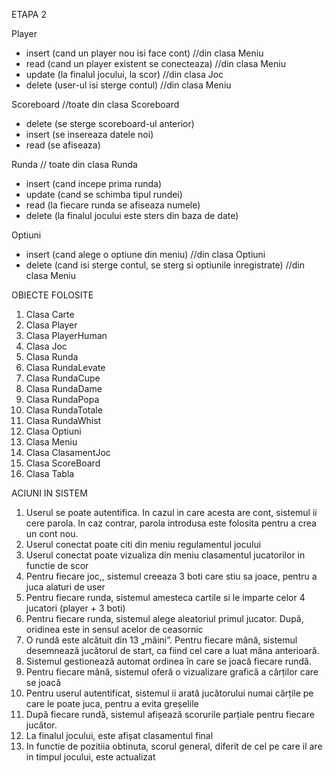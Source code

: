 ETAPA 2

Player
  - insert (cand un player nou isi face cont)  //din clasa Meniu
  - read (cand un player existent se conecteaza) //din clasa Meniu
  - update (la finalul jocului, la scor)  //din clasa Joc
  - delete (user-ul isi sterge contul)  //din clasa Meniu
    
Scoreboard //toate din clasa Scoreboard
  - delete (se sterge scoreboard-ul anterior)
  - insert (se insereaza datele noi)
  - read (se afiseaza)
    
Runda  // toate din clasa Runda
  - insert (cand incepe prima runda)
  - update (cand se schimba tipul rundei)
  - read (la fiecare runda se afiseaza numele)
  - delete (la finalul jocului este sters din baza de date)
    
Optiuni
  - insert (cand alege o optiune din meniu)  //din clasa Optiuni
  - delete (cand isi sterge contul, se sterg si optiunile inregistrate)  //din clasa Meniu



OBIECTE FOLOSITE
  1. Clasa Carte
  2. Clasa Player
  3. Clasa PlayerHuman
  4. Clasa Joc
  5. Clasa Runda
  6. Clasa RundaLevate
  7. Clasa RundaCupe
  8. Clasa RundaDame
  9. Clasa RundaPopa
  10. Clasa RundaTotale
  11. Clasa RundaWhist
  12. Clasa Optiuni
  13. Clasa Meniu
  14. Clasa ClasamentJoc
  15. Clasa ScoreBoard
  16. Clasa Tabla

ACIUNI IN SISTEM
  1. Userul se poate autentifica. In cazul in care acesta are cont, sistemul ii cere parola. In caz contrar, parola introdusa este folosita pentru a crea un cont nou.
  2. Userul conectat poate citi din meniu regulamentul jocului
  3. Userul conectat poate vizualiza din meniu clasamentul jucatorilor in functie de scor
  4. Pentru fiecare joc,, sistemul creeaza 3 boti care stiu sa joace, pentru a juca alaturi de user
  5. Pentru fiecare runda, sistemul amesteca cartile si le imparte celor 4 jucatori (player + 3 boti)
  6. Pentru fiecare runda, sistemul alege aleatoriul primul jucator. După, oridinea este in sensul acelor de ceasornic
  7. O rundă este alcătuit din 13 „mâini”. Pentru fiecare mână, sistemul desemnează jucătorul de start, ca fiind cel care a luat mâna anterioară.
  8. Sistemul gestionează automat ordinea în care se joacă fiecare rundă.
  9. Pentru fiecare mână, sistemul oferă o vizualizare grafică a cărților care se joacă
  10. Pentru userul autentificat, sistemul ii arată jucătorului numai cărțile pe care le poate juca, pentru a evita greșelile
  11. După fiecare rundă, sistemul afișează scorurile parțiale pentru fiecare jucător.
  12. La finalul jocului, este afișat clasamentul final
  13. In functie de pozitiia obtinuta, scorul general, diferit de cel pe care il are in timpul jocului, este actualizat
